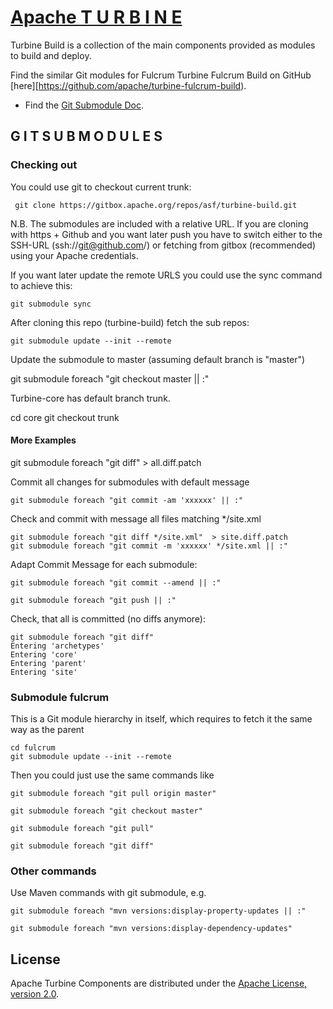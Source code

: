 # [Apache T U R B I N E](https://turbine.apache.org/)

Turbine Build is a collection of the main components provided as modules to build and deploy.

Find the similar Git modules for Fulcrum Turbine Fulcrum Build on GitHub [here][https://github.com/apache/turbine-fulcrum-build).

- Find the [Git Submodule Doc](https://git-scm.com/docs/git-submodule).

## G I T  S U B M O D U L E S


### Checking out 

You could use git to checkout current trunk:

     git clone https://gitbox.apache.org/repos/asf/turbine-build.git 
     
N.B. The submodules are included with a relative URL. If you are cloning with https + Github  and you want later push you have to switch either to the SSH-URL (ssh://git@github.com/) or fetching from gitbox (recommended) using your Apache credentials.

If you want later update the remote URLS you could use the sync command to achieve this:

    git submodule sync

After cloning this repo (turbine-build) fetch the sub repos:

    git submodule update --init --remote 

Update the submodule to master (assuming default branch is "master")

   git submodule foreach "git checkout master || :"

 Turbine-core has default branch trunk.
 
   cd core
   git checkout trunk
   
#### More Examples
   
   git submodule foreach "git diff"  > all.diff.patch

Commit all changes for submodules with default message

    git submodule foreach "git commit -am 'xxxxxx' || :"
    
Check and commit with message all files matching */site.xml

    git submodule foreach "git diff */site.xml"  > site.diff.patch
    git submodule foreach "git commit -m 'xxxxxx' */site.xml || :"
    
Adapt Commit Message for each submodule:

    git submodule foreach "git commit --amend || :"
    
    git submodule foreach "git push || :"
    
Check, that all is committed (no diffs anymore):

    git submodule foreach "git diff"
    Entering 'archetypes'
    Entering 'core'
    Entering 'parent'
    Entering 'site'
    
### Submodule fulcrum 

This is a Git module hierarchy in itself, which requires to fetch it the same way as the parent  

    cd fulcrum   
    git submodule update --init --remote 
    
Then you could just use the same commands like

    git submodule foreach "git pull origin master"
    
    git submodule foreach "git checkout master"
    
    git submodule foreach "git pull"

    git submodule foreach "git diff"
    
### Other commands

Use Maven commands with git submodule, e.g. 

    git submodule foreach "mvn versions:display-property-updates || :"
    
    git submodule foreach "mvn versions:display-dependency-updates"
    

## License

Apache Turbine Components are distributed under the [Apache License, version 2.0](http://www.apache.org/licenses/LICENSE-2.0.html).
